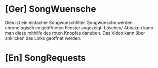 # [Ger] SongWuensche
Dies ist ein einfacher Songwunschfilter. Songwünsche werden chronologisch im geöffneten Fenster angezeigt. Löschen/ Abhaken kann man diese mithilfe des roten Knopfes daneben. Das Video kann über anklicken des Links geöffnet werden.

# [En] SongRequests